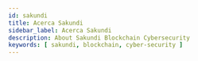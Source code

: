 ```yaml
---
id: sakundi
title: Acerca Sakundi
sidebar_label: Acerca Sakundi
description: About Sakundi Blockchain Cybersecurity
keywords: [ sakundi, blockchain, cyber-security ]
---
```


